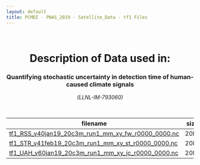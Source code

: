 ```yaml
---
layout: default
title: PCMDI - PNAS_2019 - Satellite_Data - tf1 Files
---
```


<br>
<center>
    <p>
        <h1>Description of Data used in:</h1>
        <h3>Quantifying stochastic uncertainty in detection time of human-caused climate signals</h3>
    </p>
    <p><em>(LLNL-IM-793060)</em></p>
</center>
<br>

filename | size
   ---   | ---:
[tf1_RSS_v40jan19_20c3m_run1_mm_xy_fw_r0000_0000.nc]({{site.baseurl}}/climate-data/PNAS_2019/Satellite_Data/tf1/tf1_RSS_v40jan19_20c3m_run1_mm_xy_fw_r0000_0000.nc) | 20M
[tf1_STR_v41feb19_20c3m_run1_mm_xy_st_r0000_0000.nc]({{site.baseurl}}/climate-data/PNAS_2019/Satellite_Data/tf1/tf1_STR_v41feb19_20c3m_run1_mm_xy_st_r0000_0000.nc) | 20M
[tf1_UAH_v60jan19_20c3m_run1_mm_xy_jc_r0000_0000.nc]({{site.baseurl}}/climate-data/PNAS_2019/Satellite_Data/tf1/tf1_UAH_v60jan19_20c3m_run1_mm_xy_jc_r0000_0000.nc) | 20M